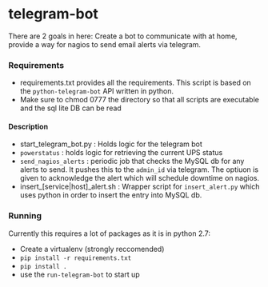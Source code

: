 # telegram-bot
There are 2 goals in here: Create a bot to communicate with at home, provide a way for nagios to send email alerts via telegram.

### Requirements ###
* requirements.txt provides all the requirements. This script is based on the `python-telegram-bot` API written in python.
* Make sure to chmod 0777 the directory so that all scripts are executable and the sql lite DB can be read

#### Description ####

 * start_telegram_bot.py : Holds logic for the telegram bot
  * `powerstatus` : holds logic for retrieving the current UPS status
  * `send_nagios_alerts` : periodic job that checks the MySQL db for any alerts to send. It pushes this to the `admin_id` via telegram. The optiuon is given to acknowledge the alert which will schedule downtime on nagios.
 * insert_[service|host]_alert.sh : Wrapper script for `insert_alert.py` which uses python in order to insert the entry into MySQL db.
 
### Running ###
 Currently this requires a lot of packages as it is in python 2.7:
 * Create a virtualenv (strongly reccomended)
 * `pip install -r requirements.txt`
 * `pip install .`
 * use the `run-telegram-bot` to start up
